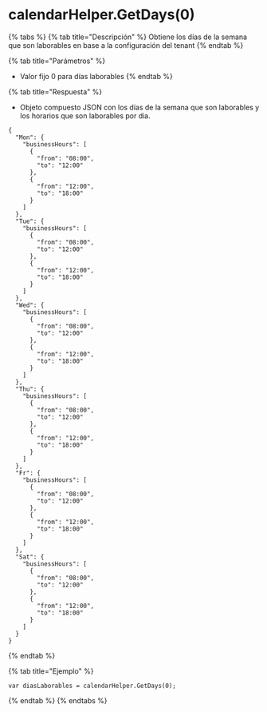 # calendarHelper.GetDays(0)

{% tabs %}
{% tab title="Descripción" %}
Obtiene los días de la semana que son laborables en base a la configuración del tenant
{% endtab %}

{% tab title="Parámetros" %}
* Valor fijo 0 para días laborables
{% endtab %}

{% tab title="Respuesta" %}
* Objeto compuesto JSON con los días de la semana que son laborables y los horarios que son laborables por dia.
```
{
  "Mon": {
    "businessHours": [
      {
        "from": "08:00",
        "to": "12:00"
      },
      {
        "from": "12:00",
        "to": "18:00"
      }
    ]
  },
  "Tue": {
    "businessHours": [
      {
        "from": "08:00",
        "to": "12:00"
      },
      {
        "from": "12:00",
        "to": "18:00"
      }
    ]
  },
  "Wed": {
    "businessHours": [
      {
        "from": "08:00",
        "to": "12:00"
      },
      {
        "from": "12:00",
        "to": "18:00"
      }
    ]
  },
  "Thu": {
    "businessHours": [
      {
        "from": "08:00",
        "to": "12:00"
      },
      {
        "from": "12:00",
        "to": "18:00"
      }
    ]
  },
  "Fr": {
    "businessHours": [
      {
        "from": "08:00",
        "to": "12:00"
      },
      {
        "from": "12:00",
        "to": "18:00"
      }
    ]
  },
  "Sat": {
    "businessHours": [
      {
        "from": "08:00",
        "to": "12:00"
      },
      {
        "from": "12:00",
        "to": "18:00"
      }
    ]
  }
}
```
{% endtab %}

{% tab title="Ejemplo" %}
```
var diasLaborables = calendarHelper.GetDays(0);
```
{% endtab %}
{% endtabs %}
